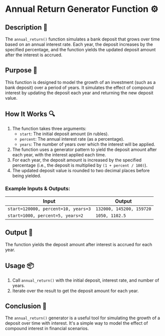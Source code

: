 # Annual Return Generator Function ⚙️

## Description 📝

The `annual_return()` function simulates a bank deposit that grows over time based on an annual interest rate. Each year, the deposit increases by the specified percentage, and the function yields the updated deposit amount after the interest is accrued.

## Purpose 🎯

This function is designed to model the growth of an investment (such as a bank deposit) over a period of years.
It simulates the effect of compound interest by updating the deposit each year and returning the new deposit value.

## How It Works 🔍

1. The function takes three arguments:
    - `start`: The initial deposit amount (in rubles).
    - `percent`: The annual interest rate (as a percentage).
    - `years`: The number of years over which the interest will be applied.
2. The function uses a generator pattern to yield the deposit amount after each year, with the interest applied each time.
3. For each year, the deposit amount is increased by the specified percentage (i.e., the deposit is multiplied by `(1 + percent / 100)`).
4. The updated deposit value is rounded to two decimal places before being yielded.

### Example Inputs & Outputs:

| Input                               | Output                   |
| ----------------------------------- | ------------------------ |
| `start=120000, percent=10, years=3` | `132000, 145200, 159720` |
| `start=1000, percent=5, years=2`    | `1050, 1102.5`           |

## Output 📜

The function yields the deposit amount after interest is accrued for each year.

## Usage 📦

1. Call `annual_return()` with the initial deposit, interest rate, and number of years.
2. Iterate over the result to get the deposit amount for each year.

## Conclusion 🚀

The `annual_return()` generator is a useful tool for simulating the growth of a deposit over time with interest.
It's a simple way to model the effect of compound interest in financial scenarios.
